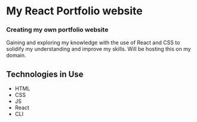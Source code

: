 # My React Portfolio website
### Creating my own portfolio website 

Gaining and exploring my knowledge with the use of React and CSS to solidify my understanding and improve my skills.
Will be hosting this on my domain.

## Technologies in Use

 - HTML
 - CSS
 - JS
 - React
 - CLI

 
